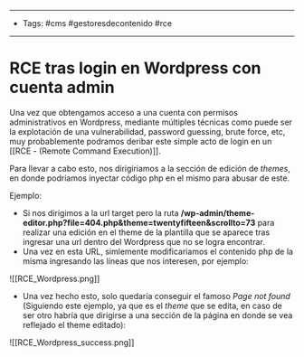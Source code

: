 -----------
- Tags: #cms #gestoresdecontenido #rce 
---
# RCE tras login en Wordpress con cuenta admin

Una vez que obtengamos acceso a una cuenta con permisos administrativos en Wordpress, mediante múltiples técnicas como puede ser la explotación de una vulnerabilidad, password guessing, brute force, etc, muy probablemente podramos deribar este simple acto de login en un [[RCE - (Remote Command Execution)]]. 

Para llevar a cabo esto, nos dirigiriamos a la sección de edición de *themes*, en donde podríamos inyectar código php en el mismo para abusar de este.

Ejemplo:

- Si nos dirigimos a la url target pero la ruta **/wp-admin/theme-editor.php?file=404.php&theme=twentyfifteen&scrollto=73** para realizar una edición en el theme de la plantilla que se aparece tras ingresar una url dentro del Wordpress que no se logra encontrar.
- Una vez en esta URL, simlemente modificariamos el contenido php de la misma ingresando las líneas que nos interesen, por ejemplo:

![[RCE_Wordpress.png]]

- Una vez hecho esto, solo quedaría conseguir el famoso *Page not found* (Siguiendo este ejemplo, ya que es el *theme* que se edita, en caso de ser otro habría que dirigirse a una sección de la página en donde se vea reflejado el theme editado):

![[RCE_Wordpress_success.png]]